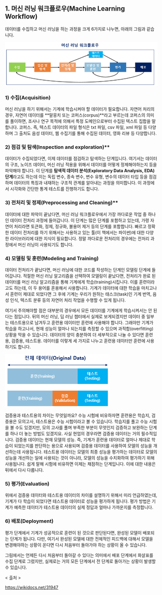 ## **1. 머신 러닝 워크플로우(Machine Learning Workflow)**

데이터를 수집하고 머신 러닝을 하는 과정을 크게 6가지로 나누면, 아래의 그림과 같습니다.

![](./img/img1.png)



### **1) 수집(Acquisition)**

머신 러닝을 하기 위해서는 기계에 학습시켜야 할 데이터가 필요합니다. 자연어 처리의 경우, 자연어 데이터를 **말뭉치 또는 코퍼스(corpus)**라고 부르는데 코퍼스의 의미를 풀이하면, 조사나 연구 목적에 의해서 특정 도메인으로부터 수집된 텍스트 집합을 말합니다. 코퍼스. 즉, 텍스트 데이터의 파일 형식은 txt 파일, csv 파일, xml 파일 등 다양하며 그 출처도 음성 데이터, 웹 수집기를 통해 수집된 데이터, 영화 리뷰 등 다양합니다.



### 2) 점검 및 탐색(Inspection and exploration)**

데이터가 수집되었다면, 이제 데이터를 점검하고 탐색하는 단계입니다. 여기서는 데이터의 구조, 노이즈 데이터, 머신 러닝 적용을 위해서 데이터를 어떻게 정제해야하는지 등을 파악해야 합니다. 이 단계를 **탐색적 데이터 분석(Exploratory Data Analysis, EDA) 단계**라고도 하는데 이는 독립 변수, 종속 변수, 변수 유형, 변수의 데이터 타입 등을 점검하며 데이터의 특징과 내재하는 구조적 관계를 알아내는 과정을 의미합니다. 이 과정에서 시각화와 간단한 통계 테스트를 진행하기도 합니다.



### 3) 전처리 및 정제(Preprocessing and Cleaning)**

데이터에 대한 파악이 끝났다면, 머신 러닝 워크플로우에서 가장 까다로운 작업 중 하나인 데이터 전처리 과정에 들어갑니다. 이 단계는 많은 단계를 포함하고 있는데, 가령 자연어 처리라면 토큰화, 정제, 정규화, 불용어 제거 등의 단계를 포함합니다. 빠르고 정확한 데이터 전처리를 하기 위해서는 사용하고 있는 툴(이 책에서는 파이썬)에 대한 다양한 라이브러리에 대한 지식이 필요합니다. 정말 까다로운 전처리의 경우에는 전처리 과정에서 머신 러닝이 사용되기도 합니다.



### **4) 모델링 및 훈련(Modeling and Training)**

데이터 전처리가 끝났다면, 머신 러닝에 대한 코드를 작성하는 단계인 모델링 단계에 들어갑니다. 적절한 머신 러닝 알고리즘을 선택하여 모델링이 끝났다면, 전처리가 완료 된 데이터를 머신 러닝 알고리즘을 통해 기계에게 학습(training)시킵니다. 이를 훈련이라고도 하는데, 이 두 용어를 혼용해서 사용합니다. 기계가 데이터에 대한 학습을 마치고나서 훈련이 제대로 되었다면 그 후에 기계는 우리가 원하는 태스크(task)인 기계 번역, 음성 인식, 텍스트 분류 등의 자연어 처리 작업을 수행할 수 있게 됩니다.

여기서 주의해야할 점은 대부분의 경우에서 모든 데이터를 기계에게 학습시켜서는 안 된다는 점입니다. 뒤의 머신 러닝, 딥 러닝 챕터에서 실제로 보게되겠지만 데이터 중 일부는 테스트용으로 남겨두고 훈련용 데이터만 훈련에 사용해야 합니다. 그래야만 기계가 학습을 하고나서, 현재 성능이 얼마나 되는지를 측정할 수 있으며 과적합(overfitting) 상황을 막을 수 있습니다. 데이터의 양이 충분하여 더 세부적으로 나눌 수 있다면 훈련용, 검증용, 테스트용. 데이터를 이렇게 세 가지로 나누고 훈련용 데이터만 훈련에 사용하기도 합니다.

![](./img/img2.png)

검증용과 테스트용의 차이는 무엇일까요? 수능 시험에 비유하자면 훈련용은 학습지, 검증용은 모의고사, 테스트용은 수능 시험이라고 볼 수 있습니다. 학습지를 풀고 수능 시험을 볼 수도 있겠지만, 모의 고사를 풀며 부족한 부분이 무엇인지 검증하고 보완하는 단계를 하나 더 놓는 방법도 있겠지요. 사실 현업의 경우라면 검증용 데이터는 거의 필수적입니다. 검증용 데이터는 현재 모델의 성능. 즉, 기계가 훈련용 데이터로 얼마나 제대로 학습이 되었는지를 판단하는 용으로 사용되며 검증용 데이터를 사용하여 모델의 성능을 개선하는데 사용됩니다. 테스트용 데이터는 모델의 최종 성능을 평가하는 데이터로 모델의 성능을 개선하는 일에 사용되는 것이 아니라, 모델의 성능을 수치화하여 평가하기 위해 사용됩니다. 쉽게 말해 시험에 비유하면 이제는 채점하는 단계입니다. 이에 대한 내용은 뒤에서 다시 다룹니다.



### **5) 평가(Evaluation)**

위에서 검증용 데이터와 테스트용 데이터의 차이를 설명하기 위해서 미리 언급하였는데, 기계가 다 학습이 되었다면 테스트용 데이터로 성능을 평가하게 됩니다. 평가 방법은 기계가 예측한 데이터가 테스트용 데이터의 실제 정답과 얼마나 가까운지를 측정합니다.



### **6) 배포(Deployment)**

평가 단계에서 기계가 성공적으로 훈련이 된 것으로 판단된다면, 완성된 모델이 배포되는 단계가 됩니다. 다만, 여기서 완성된 모델에 대한 전체적인 피드백에 대해서 모델을 변경해야하는 상황이 온다면 다시 처음부터 돌아가야 하는 상황이 올 수 있습니다.

그림에서는 언제든 다시 처음부터 돌아갈 수 있다는 의미에서 배포 단계에서 화살표를 수집 단계로 그렸지만, 실제로는 거의 모든 단계에서 전 단계로 돌아가는 상황이 발생할 수 있습니다.



< 출처 >

https://wikidocs.net/31947

